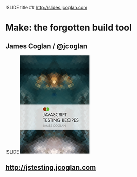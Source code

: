 !SLIDE title
## http://slides.jcoglan.com
# Make: the forgotten build tool
## James Coglan / @jcoglan

!SLIDE
![](jstr.png)
## http://jstesting.jcoglan.com
